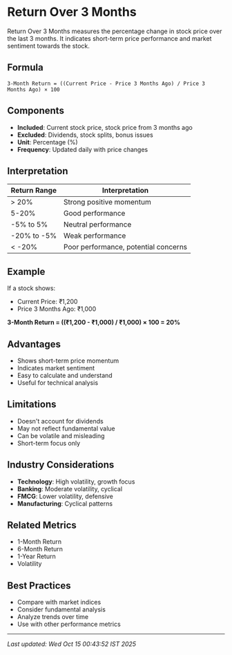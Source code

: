 # Return Over 3 Months


Return Over 3 Months measures the percentage change in stock price over the last 3 months. It indicates short-term price performance and market sentiment towards the stock.

## Formula
```text
3-Month Return = ((Current Price - Price 3 Months Ago) / Price 3 Months Ago) × 100
```

## Components
- **Included**: Current stock price, stock price from 3 months ago
- **Excluded**: Dividends, stock splits, bonus issues
- **Unit**: Percentage (%)
- **Frequency**: Updated daily with price changes

## Interpretation
| Return Range | Interpretation |
|--------------|----------------|
| > 20% | Strong positive momentum |
| 5-20% | Good performance |
| -5% to 5% | Neutral performance |
| -20% to -5% | Weak performance |
| < -20% | Poor performance, potential concerns |

## Example
If a stock shows:
- Current Price: ₹1,200
- Price 3 Months Ago: ₹1,000

**3-Month Return = ((₹1,200 - ₹1,000) / ₹1,000) × 100 = 20%**

## Advantages
- Shows short-term price momentum
- Indicates market sentiment
- Easy to calculate and understand
- Useful for technical analysis

## Limitations
- Doesn't account for dividends
- May not reflect fundamental value
- Can be volatile and misleading
- Short-term focus only

## Industry Considerations
- **Technology**: High volatility, growth focus
- **Banking**: Moderate volatility, cyclical
- **FMCG**: Lower volatility, defensive
- **Manufacturing**: Cyclical patterns

## Related Metrics
- 1-Month Return
- 6-Month Return
- 1-Year Return
- Volatility

## Best Practices
- Compare with market indices
- Consider fundamental analysis
- Analyze trends over time
- Use with other performance metrics

---
*Last updated: Wed Oct 15 00:43:52 IST 2025*
